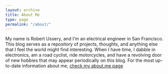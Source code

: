 ```yaml
---
layout: archive
title: About Me
type: page
permalink: "/about/"
---
```

My name is Robert Ussery, and I'm an electrical engineer in San Francisco. This blog serves as a repository of projects, thoughts, and anything else that I feel the world might find interesting. When I have time, I dabble in electronics, am a road cyclist, ride motorcycles, and have a revolving door of new hobbies that may appear periodically on this blog. For the most up-to-date information about me, [check my about.me page](http://about.me/RobertUssery)